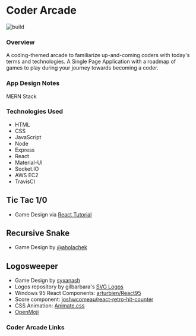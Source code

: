# Coder Arcade

![build](https://travis-ci.com/coderarcade/coderarcade.svg?branch=master)

### Overview

A coding-themed arcade to familiarize up-and-coming coders with today's terms and technologies. A Single Page Application with a roadmap of games to play during your journey towards becoming a coder.

### App Design Notes

MERN Stack

### Technologies Used

* HTML
* CSS
* JavaScript
* Node
* Express
* React
* Material-UI
* Socket.IO
* AWS EC2
* TravisCI

## Tic Tac 1/0

* Game Design via [React Tutorial](https://reactjs.org/tutorial/tutorial.html)

## Recursive Snake

* Game Design by [@aholachek](https://codepen.io/aholachek/)

## Logosweeper

* Game Design by [syxanash](https://github.com/syxanash/logosweeper)
* Logos repository by gilbarbara's [SVG Logos](https://github.com/gilbarbara/logos)
* Windows 95 React Components: [arturbien/React95](https://github.com/arturbien/React95)
* Score component: [joshwcomeau/react-retro-hit-counter](https://github.com/joshwcomeau/react-retro-hit-counter)
* CSS Animation: [Animate.css](https://daneden.github.io/animate.css)
* [OpenMoji](https://openmoji.org/)

### Coder Arcade Links

